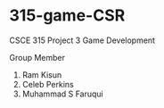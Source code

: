 # 315-game-CSR
CSCE 315 Project 3 Game Development


Group Member

1. Ram Kisun
2. Celeb Perkins
3. Muhammad S Faruqui
